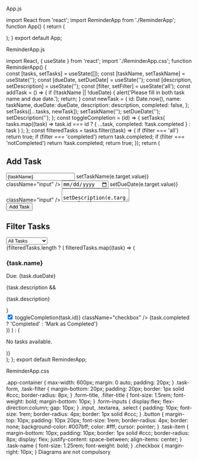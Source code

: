 App.js 

import React from 'react'; 
import ReminderApp from './ReminderApp'; 
function App() { 
return ( 
<div className="App"> 
<ReminderApp /> 
</div> 
); 
} 
export default App; 


ReminderApp.js 

import React, { useState } from 'react'; 
import './ReminderApp.css'; 
function ReminderApp() {  
const [tasks, setTasks] = useState([]); 
const [taskName, setTaskName] = useState(''); 
const [dueDate, setDueDate] = useState(''); 
const [description, setDescription] = useState(''); 
const [filter, setFilter] = useState('all'); 
const addTask = () => { 
if (!taskName || !dueDate) { 
alert('Please fill in both task name and due date.'); 
return; 
} 
const newTask = { 
id: Date.now(), 
name: taskName, 
dueDate: dueDate, 
description: description, 
completed: false, 
};   
setTasks([...tasks, newTask]); 
setTaskName(''); 
setDueDate(''); 
setDescription(''); 
}; 
const toggleCompletion = (id) => { 
setTasks( 
tasks.map((task) => 
task.id === id ? { ...task, completed: !task.completed } : task 
) 
); 
}; 
const filteredTasks = tasks.filter((task) => { 
if (filter === 'all') return true; 
if (filter === 'completed') return task.completed; 
if (filter === 'notCompleted') return !task.completed; 
return true; 
}); 
return ( 
<div className="app-container"> 
<div className="task-form"> 
<h2 className="form-title">Add Task</h2> 
<div className="form-inputs"> 
<input 
type="text" 
placeholder="Task Name" 
value={taskName} 
onChange={(e) => setTaskName(e.target.value)} 
className="input" 
/> 
<input 
type="date" 
value={dueDate} 
onChange={(e) => setDueDate(e.target.value)} 
className="input" 
/> 
<textarea 
placeholder="Description (optional)" 
value={description} 
onChange={(e) => setDescription(e.target.value)} 
className="textarea" 
></textarea> 
</div> 
<button onClick={addTask} className="button"> 
Add Task 
</button> 
</div> 
<div className="task-filter"> 
<h2 className="filter-title">Filter Tasks</h2> 
<select 
onChange={(e) => setFilter(e.target.value)} 
value={filter} 
className="select" 
> 
<option value="all">All Tasks</option> 
<option value="completed">Completed</option> 
<option value="notCompleted">Not Completed</option> 
</select> 
</div> 
<div> 
{filteredTasks.length ? ( 
filteredTasks.map((task) => ( 
<div className="task-item"> 
<div> 
<h3 className="task-name">{task.name}</h3> 
<p>Due: {task.dueDate}</p> 
{task.description && <p>{task.description}</p>} 
</div> 
<label> 
<input 
type="checkbox" 
checked={task.completed} 
onChange={() => toggleCompletion(task.id)} 
className="checkbox" 
/> 
{task.completed ? 'Completed' : 'Mark as Completed'} 
</label> 
</div> 
)) 
) : ( 
<p>No tasks available.</p> 
)} 
</div> 
</div> 
); 
}; 
export default ReminderApp; 


ReminderApp.css 

.app-container { 
max-width: 600px; 
margin: 0 auto; 
padding: 20px; 
} 
.task-form, 
.task-filter { 
margin-bottom: 20px; 
padding: 20px; 
border: 1px solid #ccc; 
border-radius: 8px; 
} 
.form-title, 
.filter-title { 
font-size: 1.5rem; 
font-weight: bold; 
margin-bottom: 10px; 
} 
.form-inputs { 
display:flex; 
flex-direction:column; 
gap: 10px; 
} 
.input, 
.textarea, 
.select { 
padding: 10px; 
font-size: 1rem; 
border-radius: 4px; 
border: 1px solid #ccc; 
} 
.button { 
margin-top: 10px; 
padding: 10px 20px; 
font-size: 1rem; 
border-radius: 4px; 
border: none; 
background-color: #007bff; 
color: #fff; 
cursor: pointer; 
} 
.task-item { 
margin-bottom: 10px; 
padding: 10px; 
border: 1px solid #ccc; 
border-radius: 8px; 
display: flex; 
justify-content: space-between; 
align-items: center; 
} 
.task-name { 
font-size: 1.25rem; 
font-weight: bold; 
} 
.checkbox { 
margin-right: 10px; 
} 
Diagrams are not compulsory  
